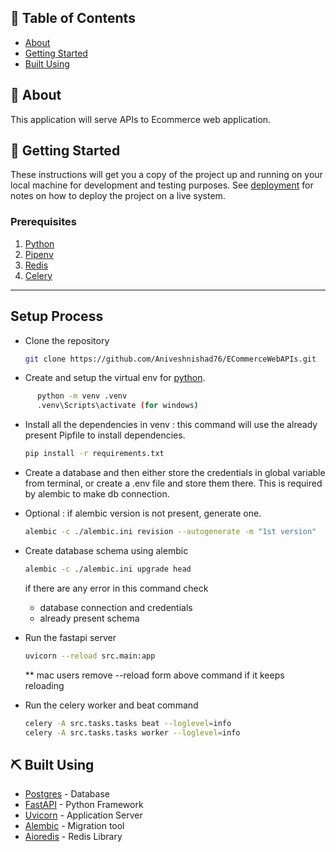 ## 📝 Table of Contents

- [About](#about)
- [Getting Started](#getting_started)
- [Built Using](#built_using)

## 🧐 About <a name = "about"></a>

This application will serve APIs to Ecommerce web application.

## 🏁 Getting Started <a name = "getting_started"></a>

These instructions will get you a copy of the project up and running on your local machine for development and testing purposes. See [deployment](#deployment) for notes on how to deploy the project on a live system.

### Prerequisites

1. [Python](https://www.python.org/downloads/release/python-390/)
2. [Pipenv](https://pypi.org/project/pipenv/)
3. [Redis](https://redis.io/)
4. [Celery](https://readthedocs.org/projects/celery/)


--------------
## Setup Process

- Clone the repository

    ```bash
    git clone https://github.com/Aniveshnishad76/ECommerceWebAPIs.git
    ```

- Create and setup the virtual env for [python](https://docs.python.org/3/library/venv.html).

```bash 
      python -m venv .venv
      .venv\Scripts\activate (for windows)
```

- Install all the dependencies in venv : this command will use the already present Pipfile to install dependencies.
    ```bash
    pip install -r requirements.txt
    ```

- Create a database and then either store the credentials in global variable from terminal, or create a .env file and store them there. This is required by alembic to make db connection.
- Optional : if alembic version is not present, generate one.
    ```bash
    alembic -c ./alembic.ini revision --autogenerate -m "1st version"
    ```
- Create database schema using alembic
    ```bash
    alembic -c ./alembic.ini upgrade head
    ```
    if there are any error in this command check
    - database connection and credentials
    - already present schema


- Run the fastapi server
    ```bash
    uvicorn --reload src.main:app
    ```
    ** mac users remove --reload form above command if it keeps reloading


- Run the celery worker and beat command
   ```bash
  celery -A src.tasks.tasks beat --loglevel=info
  celery -A src.tasks.tasks worker --loglevel=info
  ```
  
## ⛏️ Built Using <a name = "built_using"></a>

- [Postgres](https://www.postgresql.org/) - Database
- [FastAPI](https://fastapi.tiangolo.com/) - Python Framework
- [Uvicorn](https://www.uvicorn.org/) - Application Server
- [Alembic](https://alembic.sqlalchemy.org/en/latest/) - Migration tool
- [Aioredis](https://aioredis.readthedocs.io/en/latest/) - Redis Library